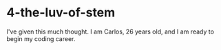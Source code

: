 # 4-the-luv-of-stem
I've given this much thought.
I am Carlos, 26 years old, and I am ready to begin my coding career.
